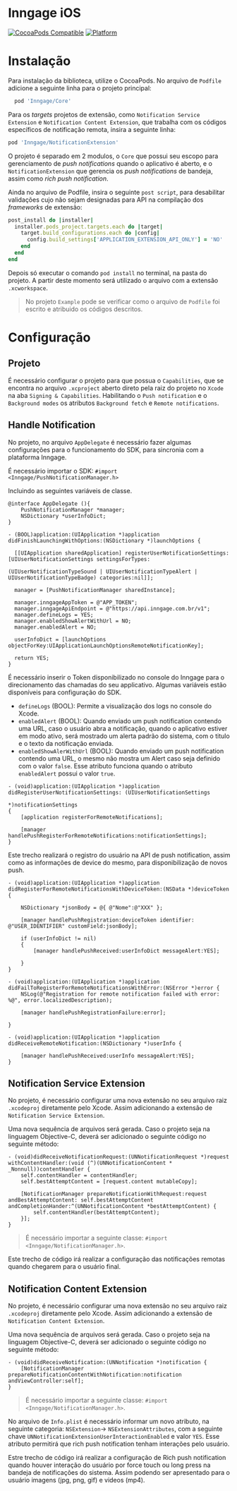 # Inngage iOS

[![CocoaPods Compatible](https://img.shields.io/cocoapods/v/Inngage.svg)](https://img.shields.io/cocoapods/v/Inngage.svg)
[![Platform](https://img.shields.io/cocoapods/p/Inngage.svg?style=flat)](https://alamofire.github.io/Inngage)

# Instalação

Para instalação da biblioteca, utilize o CocoaPods.
No arquivo de `Podfile` adicione a seguinte linha para o projeto principal:

```ruby
  pod 'Inngage/Core'
```

Para os _targets_ projetos de extensão, como `Notification Service Extension` e `Notification Content Extension`, que trabalha com os códigos específicos de notificação remota, insira a seguinte linha:

```ruby
pod 'Inngage/NotificationExtension'
```

O projeto é separado em 2 modulos, o `Core` que possui seu escopo para gerenciamento de _push notifications_ quando o aplicativo é aberto, e o `NotificationExtension` que gerencia os _push notifications_ de bandeja, assim como _rich push notification_.

Ainda no arquivo de Podfile, insira o seguinte `post script`, para desabilitar validações cujo não sejam designadas para API na compilação dos _frameworks_ de extensão:

```ruby
post_install do |installer|
  installer.pods_project.targets.each do |target|
    target.build_configurations.each do |config|
      config.build_settings['APPLICATION_EXTENSION_API_ONLY'] = 'NO'
    end
  end
end
```

Depois só executar o comando `pod install` no terminal, na pasta do projeto. A partir deste momento será utilizado o arquivo com a extensão `.xcworkspace`.

> No projeto `Example` pode se verificar como o arquivo de `Podfile` foi escrito e atribuido os códigos descritos.

# Configuração

## Projeto

É necessário configurar o projeto para que possua o `Capabilities`, que se encontra no arquivo `.xcproject` aberto direto pela raiz do projeto no `Xcode` na aba `Signing & Capabilities`. Habilitando o `Push notification` e o `Background modes` os atributos `Background fetch` e `Remote notifications`.

## Handle Notification

No projeto, no arquivo `AppDelegate` é necessário fazer algumas configurações para o funcionamento do SDK, para sincronia com a plataforma Inngage.

É necessário importar o SDK: `#import <Inngage/PushNotificationManager.h>`

Incluindo as seguintes variáveis de classe.
```objc 
@interface AppDelegate (){
    PushNotificationManager *manager;
    NSDictionary *userInfoDict;
}
```

```objc
- (BOOL)application:(UIApplication *)application didFinishLaunchingWithOptions:(NSDictionary *)launchOptions {
    
  [[UIApplication sharedApplication] registerUserNotificationSettings:[UIUserNotificationSettings settingsForTypes:
                                                                        (UIUserNotificationTypeSound | UIUserNotificationTypeAlert | UIUserNotificationTypeBadge) categories:nil]];
    
  manager = [PushNotificationManager sharedInstance];
    
  manager.inngageAppToken = @"APP_TOKEN";
  manager.inngageApiEndpoint = @"https://api.inngage.com.br/v1";
  manager.defineLogs = YES;
  manager.enabledShowAlertWithUrl = NO;
  manager.enabledAlert = NO;

  userInfoDict = [launchOptions objectForKey:UIApplicationLaunchOptionsRemoteNotificationKey];

  return YES;
}

```

É necessário inserir o Token disponibilizado no console do Inngage para o direcionamento das chamadas do seu applicativo.
Algumas variáveis estão disponíveis para configuração do SDK.

- `defineLogs` (BOOL): Permite a visualização dos logs no console do Xcode.
- `enabledAlert` (BOOL): Quando enviado um push notification contendo uma URL, caso o usuário abra a notificação, quando o aplicativo estiver em modo ativo, será mostrado um alerta padrão do sistema, com o titulo e o texto da notificação enviada.
- `enabledShowAlerWithUrl` (BOOL): Quando enviado um push notification contendo uma URL, o mesmo não mostra um Alert caso seja definido com o valor `false`. Esse atributo funciona quando o atributo `enabledAlert` possui o valor `true`.

```objc
- (void)application:(UIApplication *)application didRegisterUserNotificationSettings: (UIUserNotificationSettings
                                                                                       *)notificationSettings
{
    [application registerForRemoteNotifications];
    
    [manager handlePushRegisterForRemoteNotifications:notificationSettings];
}
```

Este trecho realizará o registro do usuário na API de push notification, assim como as informações de device do mesmo, para disponibilização de novos push.

```objc
- (void)application:(UIApplication *)application
didRegisterForRemoteNotificationsWithDeviceToken:(NSData *)deviceToken {

    NSDictionary *jsonBody = @{ @"Nome":@"XXX" };
    
    [manager handlePushRegistration:deviceToken identifier: @"USER_IDENTIFIER" customField:jsonBody];
    
    if (userInfoDict != nil)
    {
        [manager handlePushReceived:userInfoDict messageAlert:YES];
        
    }
}
```

```objc
- (void)application:(UIApplication *)application
didFailToRegisterForRemoteNotificationsWithError:(NSError *)error {
    NSLog(@"Registration for remote notification failed with error: %@", error.localizedDescription);
    
    [manager handlePushRegistrationFailure:error];
    
}

- (void)application:(UIApplication *)application
didReceiveRemoteNotification:(NSDictionary *)userInfo {
    
    [manager handlePushReceived:userInfo messageAlert:YES];
}
```

## Notification Service Extension

No projeto, é necessário configurar uma nova extensão no seu arquivo raiz `.xcodeproj` diretamente pelo Xcode.
Assim adicionando a extensão de `Notification Service Extension`.

Uma nova sequência de arquivos será gerada. Caso o projeto seja na linguagem Objective-C, deverá ser adicionado o seguinte código no seguinte método:

```objc
- (void)didReceiveNotificationRequest:(UNNotificationRequest *)request withContentHandler:(void (^)(UNNotificationContent * _Nonnull))contentHandler {
    self.contentHandler = contentHandler;
    self.bestAttemptContent = [request.content mutableCopy];

    [NotificationManager prepareNotificationWithRequest:request andBestAttemptContent: self.bestAttemptContent andCompletionHander:^(UNNotificationContent *bestAttemptContent) {
        self.contentHandler(bestAttemptContent);
    }];
}
```

> É necessário importar a seguinte classe: `#import <Inngage/NotificationManager.h>`.

Este trecho de código irá realizar a configuração das notificações remotas quando chegarem para o usuário final.

## Notification Content Extension

No projeto, é necessário configurar uma nova extensão no seu arquivo raiz `.xcodeproj` diretamente pelo Xcode.
Assim adicionando a extensão de `Notification Content Extension`.

Uma nova sequência de arquivos será gerada. Caso o projeto seja na linguagem Objective-C, deverá ser adicionado o seguinte código no seguinte método:

```objc
- (void)didReceiveNotification:(UNNotification *)notification {
    [NotificationManager prepareNotificationContentWithNotification:notification andViewController:self];
}
```

> É necessário importar a seguinte classe: `#import <Inngage/NotificationManager.h>`.

No arquivo de `Info.plist` é necessário informar um novo atributo, na seguinte categoria: `NSExtension`-> `NSExtensionAttributes`, com a seguinte chave `UNNotificationExtensionUserInteractionEnabled` e valor `YES`. Esse atributo permitirá que rich push notification tenham interações pelo usuário.


Estre trecho de código irá realizar a configuração de Rich push notification quando houver interação do usuário por force touch ou long press na bandeja de notificações do sistema. Assim podendo ser apresentado para o usuário imagens (jpg, png, gif) e videos (mp4).